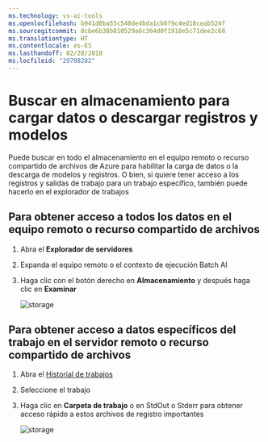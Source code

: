 ```yaml
---
ms.technology: vs-ai-tools
ms.openlocfilehash: b941d0ba55c540de4bda1cb0f9c4ed18ceab524f
ms.sourcegitcommit: 8cbe6b38b810529a6c364d0f1918e5c71dee2c68
ms.translationtype: HT
ms.contentlocale: es-ES
ms.lasthandoff: 02/28/2018
ms.locfileid: "29708282"
---
```

# <a name="browse-storage-to-upload-data-or-download-models-and-logs"></a>Buscar en almacenamiento para cargar datos o descargar registros y modelos

Puede buscar en todo el almacenamiento en el equipo remoto o recurso compartido de archivos de Azure para habilitar la carga de datos o la descarga de modelos y registros. O bien, si quiere tener acceso a los registros y salidas de trabajo para un trabajo específico, también puede hacerlo en el explorador de trabajos

## <a name="to-access-all-data-on-the-remote-machine-or-file-share"></a>Para obtener acceso a todos los datos en el equipo remoto o recurso compartido de archivos
1. Abra el **Explorador de servidores**
2. Expanda el equipo remoto o el contexto de ejecución Batch AI
3. Haga clic con el botón derecho en **Almacenamiento** y después haga clic en **Examinar**

    ![storage](media\manage-storage\browse-storage.png)

## <a name="to-access-job-specific-data-on-the-remote-machine-or-file-share"></a>Para obtener acceso a datos específicos del trabajo en el servidor remoto o recurso compartido de archivos
1. Abra el [Historial de trabajos](job-details.md)
2. Seleccione el trabajo
3. Haga clic en **Carpeta de trabajo** o en StdOut o Stderr para obtener acceso rápido a estos archivos de registro importantes

    ![storage](media\manage-storage\job-workingfolder.png)

